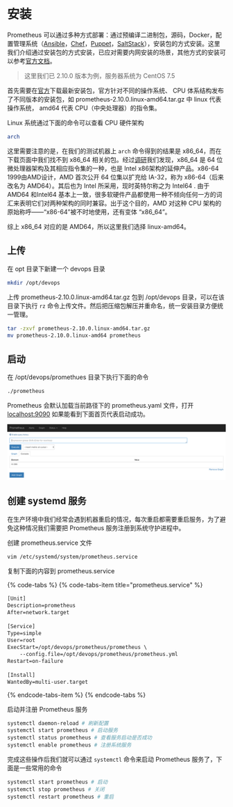 # 安装

Prometheus 可以通过多种方式部署：通过预编译二进制包，源码，Docker，配置管理系统（[Ansible](https://github.com/cloudalchemy/ansible-prometheus)，[Chef](https://github.com/elijah/chef-prometheus)，[Puppet](https://forge.puppet.com/puppet/prometheus)，[SaltStack](https://github.com/bechtoldt/saltstack-prometheus-formula)），安装包的方式安装。这里我们介绍通过安装包的方式安装，已应对需要内网安装的场景，其他方式的安装可以参考[官方文档](https://prometheus.io/docs/prometheus/latest/installation/)。

> 这里我们已 2.10.0 版本为例，服务器系统为 CentOS 7.5

首先需要在[官方](https://github.com/prometheus/prometheus/releases)下载最新安装包，官方针对不同的操作系统、 CPU 体系结构发布了不同版本的安装包，如  prometheus-2.10.0.linux-amd64.tar.gz 中 linux 代表操作系统， amd64 代表 CPU（中央处理器）的指令集。

Linux 系统通过下面的命令可以查看 CPU 硬件架构

```bash
arch
```

这里需要注意的是，在我们的测试机器上 `arch`  命令得到的结果是 x86\_64，而在下载页面中我们找不到 x86\_64 相关的包。经过[调研](https://desert3.iteye.com/blog/1666404)我们发现，x86\_64 是 64 位微处理器架构及其相应指令集的一种，也是 Intel x86架构的延伸产品。x86-64 1999由AMD设计，AMD 首次公开 64 位集以扩充给 IA-32，称为 x86-64（后来改名为 AMD64）。其后也为 Intel 所采用，现时英特尔称之为 Intel64 . 由于 AMD64 和Intel64 基本上一致，很多软硬件产品都使用一种不倾向任何一方的词汇来表明它们对两种架构的同时兼容。出于这个目的，AMD 对这种 CPU 架构的原始称呼——“x86-64”被不时地使用，还有变体 “x86\_64”。

综上 x86\_64 对应的是 AMD64，所以这里我们选择 linux-amd64。

## 上传

在 opt 目录下新建一个 devops 目录

```bash
mkdir /opt/devops
```

上传 prometheus-2.10.0.linux-amd64.tar.gz 包到 /opt/devops 目录，可以在该目录下执行 `rz`  命令上传文件。然后把压缩包解压并重命名，统一安装目录方便统一管理。

```bash
tar -zxvf prometheus-2.10.0.linux-amd64.tar.gz
mv prometheus-2.10.0.linux-amd64 prometheus
```

## 启动

在 /opt/devops/promethues 目录下执行下面的命令

```bash
./prometheus
```

Prometheus 会默认加载当前路径下的 prometheus.yaml 文件，打开 [localhost:9090](http://localhost:9090/) 如果能看到下面首页代表启动成功。

![Prometheus &#x9996;&#x9875;](../../.gitbook/assets/prometheus-ui-graph.png)

## 创建 systemd 服务

在生产环境中我们经常会遇到机器重启的情况，每次重启都需要重启服务，为了避免这种情况我们需要把 Prometheus 服务注册到系统守护进程中。

创建 prometheus.service 文件

```bash
vim /etc/systemd/system/prometheus.service
```

复制下面的内容到 prometheus.service

{% code-tabs %}
{% code-tabs-item title="prometheus.service" %}
```text
[Unit]
Description=prometheus
After=network.target

[Service]
Type=simple
User=root 
ExecStart=/opt/devops/prometheus/prometheus \
    --config.file=/opt/devops/prometheus/prometheus.yml
Restart=on-failure

[Install]
WantedBy=multi-user.target
```
{% endcode-tabs-item %}
{% endcode-tabs %}

启动并注册 Prometheus 服务

```bash
systemctl daemon-reload # 刷新配置
systemctl start prometheus # 启动服务
systemctl status prometheus # 查看服务启动是否成功
systemctl enable prometheus # 注册系统服务
```

完成这些操作后我们就可以通过 `systemctl`  命令来启动 Prometheus 服务了，下面是一些常用的命令

```bash
systemctl start prometheus # 启动
systemctl stop prometheus # 关闭
systemctl restart prometheus # 重启
```

